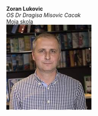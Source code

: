 **Zoran Lukovic** \
*OS Dr Dragisa Misovic Cacak* \
[Moja skola](https://www.osdragisamisovic.edu.rs/) \
![Moja slika](https://raw.githubusercontent.com/vulkanobuka/Obuka/main/download.jpg)


